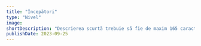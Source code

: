 ```yaml
---
title: "Începători"
type: "Nivel"
image:
shortDescription: "Descrierea scurtă trebuie să fie de maxim 165 caractere"
publishDate: 2023-09-25
---
```

